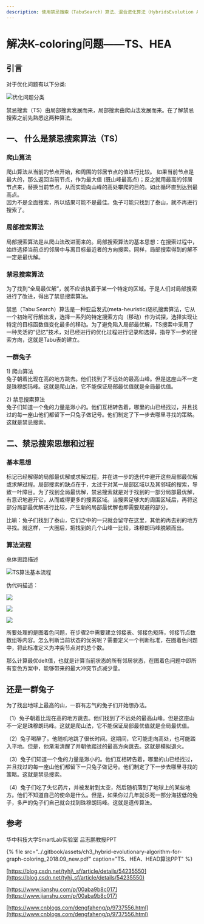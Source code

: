 ```yaml
---
description: 使用禁忌搜索（TabuSearch）算法、混合进化算法（HybridsEvolution Algorithm）解决K色图涂色问题。
---
```


# 解决K-coloring问题——TS、HEA

## 引言

对于优化问题有以下分类:

![&#x4F18;&#x5316;&#x95EE;&#x9898;&#x5206;&#x7C7B;](../.gitbook/assets/20170112160649586.jpg)

禁忌搜索（TS）由局部搜索发展而来，局部搜索由爬山法发展而来。在了解禁忌搜索之前先熟悉这两种算法。

## 一、 什么是禁忌搜索算法（TS）

### **爬山算法**

爬山算法从当前的节点开始，和周围的邻居节点的值进行比较。 如果当前节点是最大的，那么返回当前节点，作为最大值 \(既山峰最高点\)；反之就用最高的邻居节点来，替换当前节点，从而实现向山峰的高处攀爬的目的。如此循环直到达到最高点。  
因为不是全面搜索，所以结果可能不是最佳。兔子可能只找到了泰山，就不再进行搜索了。

### **局部搜索算法**

局部搜索算法是从爬山法改进而来的。局部搜索算法的基本思想：在搜索过程中，始终选择当前点的邻居中与离目标最近者的方向搜索。同样，局部搜索得到的解不一定是最优解。

### **禁忌搜索算法**

为了找到“全局最优解”，就不应该执着于某一个特定的区域。于是人们对局部搜索进行了改进，得出了禁忌搜索算法。

禁忌（Tabu Search）算法是一种亚启发式\(meta-heuristic\)随机搜索算法，它从一个初始可行解出发，选择一系列的特定搜索方向（移动）作为试探，选择实现让特定的目标函数值变化最多的移动。为了避免陷入局部最优解，TS搜索中采用了一种灵活的“记忆”技术，对已经进行的优化过程进行记录和选择，指导下一步的搜索方向，这就是Tabu表的建立。

### **一群兔子**

1\) 爬山算法  
兔子朝着比现在高的地方跳去。他们找到了不远处的最高山峰。但是这座山不一定是珠穆朗玛峰。这就是爬山法，它不能保证局部最优值就是全局最优值。

2\) 禁忌搜索算法  
兔子们知道一个兔的力量是渺小的。他们互相转告着，哪里的山已经找过，并且找过的每一座山他们都留下一只兔子做记号。他们制定了下一步去哪里寻找的策略。这就是禁忌搜索。

## 二、禁忌搜索思想和过程

### 基本思想

标记已经解得的局部最优解或求解过程，并在进一步的迭代中避开这些局部最优解或求解过程。局部搜索的缺点在于，太过于对某一局部区域以及其邻域的搜索，导致一叶障目。为了找到全局最优解，禁忌搜索就是对于找到的一部分局部最优解，有意识地避开它，从而或得更多的搜索区域。当搜索足够大的周围区域后，再将这部分局部最优解进行比较，产生新的局部最优解也即需要规避的部分。

比喻：兔子们找到了泰山，它们之中的一只就会留守在这里，其他的再去别的地方寻找。就这样，一大圈后，把找到的几个山峰一比较，珠穆朗玛峰脱颖而出。

### 算法流程

总体思路描述

![TS&#x7B97;&#x6CD5;&#x57FA;&#x672C;&#x6D41;&#x7A0B;](../.gitbook/assets/tsa.png)

伪代码描述：

![](../.gitbook/assets/tsa0.png)

![](../.gitbook/assets/tsa1.png)

![](../.gitbook/assets/tsa2.png)





所要处理的是图着色问题，在步骤2中需要建立邻接表、邻接色矩阵，邻接节点数数组等内容。怎么判断当前状态的优劣呢？需要定义一个判断标准，在图着色问题中，将此标准定义为冲突节点对的总个数。

那么计算最优delt值，也就是计算当前状态的所有邻居状态，在图着色问题中即所有变色方案中，能够带来的最大冲突节点减少量。









## 还是一群兔子

为了找出地球上最高的山，一群有志气的兔子们开始想办法。 

（1）兔子朝着比现在高的地方跳去。他们找到了不远处的最高山峰。但是这座山不一定是珠穆朗玛峰。这就是爬山法，它不能保证局部最优值就是全局最优值。 

（2）兔子喝醉了。他随机地跳了很长时间。这期间，它可能走向高处，也可能踏入平地。但是，他渐渐清醒了并朝他踏过的最高方向跳去。这就是模拟退火。

 （3）兔子们知道一个兔的力量是渺小的。他们互相转告着，哪里的山已经找过，并且找过的每一座山他们都留下一只兔子做记号。他们制定了下一步去哪里寻找的策略。这就是禁忌搜索。 

（4）兔子们吃了失忆药片，并被发射到太空，然后随机落到了地球上的某些地方。他们不知道自己的使命是什么。但是，如果你过几年就杀死一部分海拔低的兔子，多产的兔子们自己就会找到珠穆朗玛峰。这就是遗传算法。

## 参考

华中科技大学SmartLab实验室 吕志鹏教授PPT 

{% file src="../.gitbook/assets/ch3\_hybrid-evolutionary-algorithm-for-graph-coloring\_2018.09\_new.pdf" caption="TS、HEA、HEAD算法PPT" %}

[https://blog.csdn.net/tyhj\_sf/article/details/54235550](https://blog.csdn.net/tyhj_sf/article/details/54235550)

[https://www.jianshu.com/p/00aba9b8c017](https://www.jianshu.com/p/00aba9b8c017)

[https://www.cnblogs.com/dengfaheng/p/9737556.html](https://www.cnblogs.com/dengfaheng/p/9737556.html)



